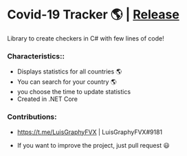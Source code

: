 # Covid-19 Tracker 🌎 | [Release](https://github.com/)

Library to create checkers in C# with few lines of code!

### Characteristics::
- Displays statistics for all countries 🌎
- You can search for your country 🌎
- you choose the time to update statistics
- Created in .NET Core

### Contributions:
- https://t.me/LuisGraphyFVX | LuisGraphyFVX#9181

- If you want to improve the project, just pull request 😃
